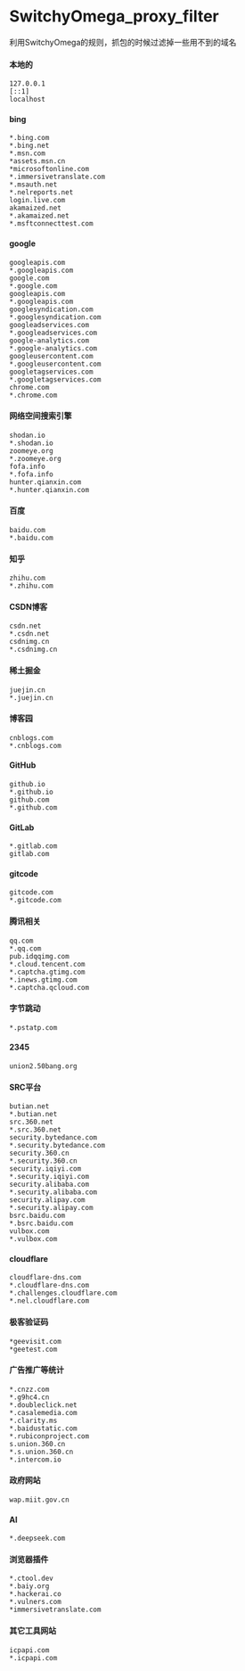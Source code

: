 # SwitchyOmega_proxy_filter
利用SwitchyOmega的规则，抓包的时候过滤掉一些用不到的域名

#### 本地的
```text
127.0.0.1
[::1]
localhost
```

#### bing
```
*.bing.com
*.bing.net
*.msn.com
*assets.msn.cn
*microsoftonline.com
*.immersivetranslate.com
*.msauth.net
*.nelreports.net
login.live.com
akamaized.net
*.akamaized.net
*.msftconnecttest.com
```

#### google
```
googleapis.com
*.googleapis.com
google.com
*.google.com
googleapis.com
*.googleapis.com
googlesyndication.com
*.googlesyndication.com
googleadservices.com
*.googleadservices.com
google-analytics.com
*.google-analytics.com
googleusercontent.com
*.googleusercontent.com
googletagservices.com
*.googletagservices.com
chrome.com
*.chrome.com
```


#### 网络空间搜索引擎
```
shodan.io
*.shodan.io
zoomeye.org
*.zoomeye.org
fofa.info
*.fofa.info
hunter.qianxin.com
*.hunter.qianxin.com
```

#### 百度
```
baidu.com
*.baidu.com
```

#### 知乎
```
zhihu.com
*.zhihu.com
```

#### CSDN博客
```
csdn.net
*.csdn.net
csdnimg.cn
*.csdnimg.cn
```

#### 稀土掘金
```
juejin.cn
*.juejin.cn
```

#### 博客园
```
cnblogs.com
*.cnblogs.com
```

#### GitHub
```
github.io
*.github.io
github.com
*.github.com
```

#### GitLab
```
*.gitlab.com
gitlab.com
```

#### gitcode
```
gitcode.com
*.gitcode.com
```

#### 腾讯相关
```
qq.com
*.qq.com
pub.idqqimg.com
*.cloud.tencent.com
*.captcha.gtimg.com
*.inews.gtimg.com
*.captcha.qcloud.com
```
#### 字节跳动
```
*.pstatp.com
```

#### 2345
```
union2.50bang.org
```

#### SRC平台
```
butian.net
*.butian.net
src.360.net
*.src.360.net
security.bytedance.com
*.security.bytedance.com
security.360.cn
*.security.360.cn
security.iqiyi.com
*.security.iqiyi.com
security.alibaba.com
*.security.alibaba.com
security.alipay.com
*.security.alipay.com
bsrc.baidu.com
*.bsrc.baidu.com
vulbox.com
*.vulbox.com
```

#### cloudflare
```
cloudflare-dns.com
*.cloudflare-dns.com
*.challenges.cloudflare.com
*.nel.cloudflare.com
```

#### 极客验证码
```
*geevisit.com
*geetest.com
```

#### 广告推广等统计
```
*.cnzz.com
*.g9hc4.cn
*.doubleclick.net
*.casalemedia.com
*.clarity.ms
*.baidustatic.com
*.rubiconproject.com
s.union.360.cn
*.s.union.360.cn
*.intercom.io
```

#### 政府网站
```
wap.miit.gov.cn
```

#### AI
```
*.deepseek.com
```

#### 浏览器插件
```
*.ctool.dev
*.baiy.org
*.hackerai.co
*.vulners.com
*immersivetranslate.com
```

#### 其它工具网站
```
icpapi.com
*.icpapi.com
```
